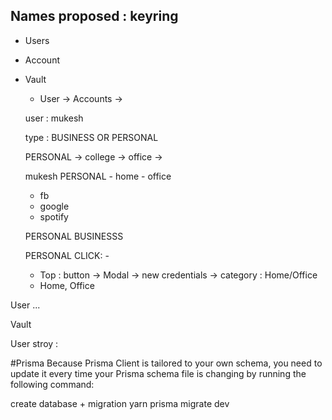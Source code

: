 ## Names proposed : keyring

- Users
- Account
- Vault

  - User -> Accounts ->

  user : mukesh

  type : BUSINESS OR PERSONAL

  PERSONAL -> college
  -> office
  ->

  mukesh
  PERSONAL - home - office

  - fb
  - google
  - spotify

  PERSONAL BUSINESSS

  PERSONAL CLICK: -

  - Top : button -> Modal -> new credentials -> category : Home/Office
  - Home, Office

User ...

Vault

User stroy :



#Prisma
Because Prisma Client is tailored to your own schema, you need to update it every time your Prisma schema file is changing by running the following command:

create database + migration
yarn prisma migrate dev

